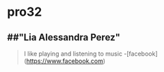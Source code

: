 # pro32
##"Lia Alessandra Perez"
---
> I like playing and listening to music
> -[facebook] (https://www.facebook.com)
